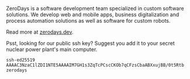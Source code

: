 ZeroDays is a software development team specialized in custom software solutions. We develop web and mobile apps, business digitalization and process automation solutions as well as software for custom robots.

Read more at [zerodays.dev](https://zerodays.dev).

Psst, looking for our public ssh key? Suggest you add it to your secret nuclear power plant's main computer.
```
ssh-ed25519 AAAAC3NzaC1lZDI1NTE5AAAAIM7GH1s3ZqTcPCscCKOb7qCFzsCbaABXxujBB/0t5Rtb zerodays
```
